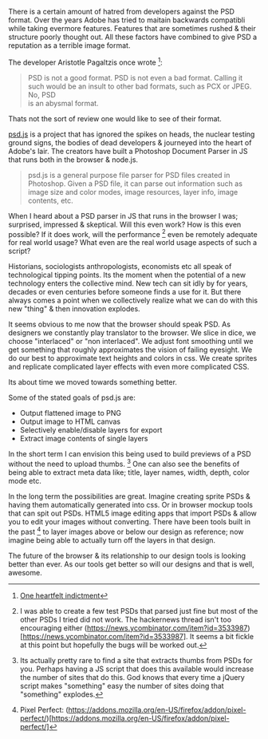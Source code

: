 There is a certain amount of hatred from developers against the PSD format. Over the years Adobe has tried to maitain backwards compatibli while taking evermore features. Features that are sometimes rushed & their structure poorly thought out. All these factors have combined to give PSD a reputation as a terrible image format.  

The developer Aristotle Pagaltzis once wrote [^1]:  

  > PSD is not a good format. PSD is not even a bad format. Calling it such would be an insult to other bad formats, such as PCX or JPEG. No, PSD  
  is an abysmal format.  

Thats not the sort of review one would like to see of their format.    

[psd.js](http://meltingice.github.com/psd.js/) is a project that has ignored the spikes on heads, the nuclear testing ground signs, the bodies of
dead developers & journeyed into the heart of Adobe's lair. The creators have built a Photoshop Document Parser in JS that runs both in the
browser & node.js.

  > psd.js is a general purpose file parser for PSD files created in Photoshop. Given a PSD file, it can parse out information such as image size 
  and color modes, image resources, layer info, image contents, etc.  

When I heard about a PSD parser in JS that runs in the browser I was; surprised, impressed & skeptical. Will this even work? How is this even
possible? If it does work, will the performance [^2] even be remotely adequate for real world usage? What even are the real world usage aspects
of such a script?

Historians, sociologists anthropologists, economists etc all speak of technological tipping points. Its the moment when the potential of a new
technology enters the collective mind. New tech can sit idly by for years, decades or even centuries before someone finds a use for it. But there
always comes a point when we collectively realize what we can do with this new "thing" & then innovation explodes.

It seems obvious to me now that the browser should speak PSD. As designers we constantly play translator to the browser. We slice in dice, we
choose "interlaced" or "non interlaced". We adjust font smoothing until we get something that roughly approximates the vision of failing
eyesight. We do our best to approximate text heights and colors in css. We create sprites and replicate complicated layer effects with even more
complicated CSS.

Its about time we moved towards something better.  

Some of the stated goals of psd.js are:

* Output flattened image to PNG
* Output image to HTML canvas
* Selectively enable/disable layers for export
* Extract image contents of single layers
   
In the short term I can envision this being used to build previews of a PSD without the need to upload thumbs. [^3] One can also see the benefits of being able to extract meta data like; title, layer names, width, depth, color mode etc.    

In the long term the possibilities are great. Imagine creating sprite PSDs & having them automatically generated into css. Or in browser mockup tools that can spit out PSDs. HTML5 image editing apps that import PSDs & allow you to edit your images without converting. There have been tools built in the past [^4] to layer images above or below our design as reference; now imagine being able to actually turn off the layers in that design.

The future of the browser & its relationship to our design tools is looking better than ever. As our tools get better so will our designs and that is well, awesome.  

[^1]: [One heartfelt indictment](http://plasmasturm.org/log/541/)  

[^2]: I was able to create a few test PSDs that parsed just fine but most of the other PSDs I tried did not work. The hackernews thread isn't too  
      encouraging either (https://news.ycombinator.com/item?id=3533987)[https://news.ycombinator.com/item?id=3533987]. It seems a bit fickle at 
      this point but hopefully the bugs will be worked out.  
      
[^3]: Its actually pretty rare to find a site that extracts thumbs from PSDs for you. Perhaps having a JS script that does this 
      available would increase the number of sites that do this. God knows that every time a jQuery script makes "something" easy the number of 
      sites doing that "something" explodes.    
      
[^4]: Pixel Perfect: 
      (https://addons.mozilla.org/en-US/firefox/addon/pixel-perfect/)[https://addons.mozilla.org/en-US/firefox/addon/pixel-perfect/]  
